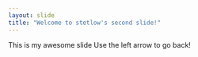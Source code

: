 ```yaml
---
layout: slide
title: "Welcome to stetlow's second slide!"
---
```

This is my awesome slide
Use the left arrow to go back!
